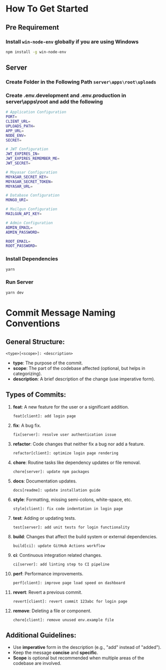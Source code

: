 # How To Get Started

<!-- pre requirement -->
## Pre Requirement

### Install `win-node-env` globally if you are using Windows

```bash
npm install -g win-node-env
```

<!-- Server -->

## Server

### Create Folder in the Following Path `server\apps\root\uploads`

### Create .env.development and .env.production in server\apps\root and add the following

```bash
# Application Configuration
PORT=
CLIENT_URL=
UPLOADS_PATH=
APP_URL=
NODE_ENV=
SECRET=

# JWT Configuration
JWT_EXPIRES_IN=
JWT_EXPIRES_REMEMBER_ME=
JWT_SECRET=

# Moyasar Configuration
MOYASAR_SECRET_KEY=
MOYASAR_SECRET_TOKEN=
MOYASAR_URL=

# Database Configuration
MONGO_URI=

# Mailgun Configuration
MAILGUN_API_KEY=

# Admin Configuration
ADMIN_EMAIL=
ADMIN_PASSWORD=

ROOT_EMAIL=
ROOT_PASSWORD=
```

### Install Dependencies

```bash
yarn
```

### Run Server

```bash
yarn dev
```


# Commit Message Naming Conventions

## General Structure:
```
<type>[<scope>]: <description>
```

- **type**: The purpose of the commit.
- **scope**: The part of the codebase affected (optional, but helps in categorizing).
- **description**: A brief description of the change (use imperative form).

## Types of Commits:

1. **feat**: A new feature for the user or a significant addition.
   ```
   feat[client]: add login page
   ```

2. **fix**: A bug fix.
   ```
   fix[server]: resolve user authentication issue
   ```

3. **refactor**: Code changes that neither fix a bug nor add a feature.
   ```
   refactor[client]: optimize login page rendering
   ```

4. **chore**: Routine tasks like dependency updates or file removal.
   ```
   chore[server]: update npm packages
   ```

5. **docs**: Documentation updates.
   ```
   docs[readme]: update installation guide
   ```

6. **style**: Formatting, missing semi-colons, white-space, etc.
   ```
   style[client]: fix code indentation in login page
   ```

7. **test**: Adding or updating tests.
   ```
   test[server]: add unit tests for login functionality
   ```

8. **build**: Changes that affect the build system or external dependencies.
   ```
   build[ci]: update GitHub Actions workflow
   ```

9. **ci**: Continuous integration related changes.
   ```
   ci[server]: add linting step to CI pipeline
   ```

10. **perf**: Performance improvements.
    ```
    perf[client]: improve page load speed on dashboard
    ```

11. **revert**: Revert a previous commit.
    ```
    revert[client]: revert commit 123abc for login page
    ```

12. **remove**: Deleting a file or component.
    ```
    chore[client]: remove unused env.example file
    ```

## Additional Guidelines:
- Use **imperative** form in the description (e.g., "add" instead of "added").
- Keep the message **concise** and **specific**.
- **Scope** is optional but recommended when multiple areas of the codebase are involved.